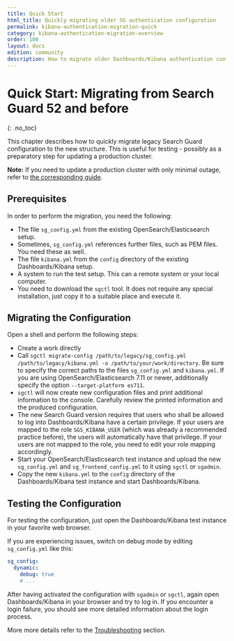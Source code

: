 ```yaml
---
title: Quick Start
html_title: Quickly migrating older SG authentication configuration
permalink: kibana-authentication-migration-quick
category: kibana-authentication-migration-overview
order: 100
layout: docs
edition: community
description: How to migrate older Dashboards/Kibana authentication configurations to sg_frontend_config.yml
---
```

<!---
Copyright 2020 floragunn GmbH
-->

# Quick Start: Migrating from Search Guard 52 and before
{: .no_toc}

This chapter describes how to quickly migrate legacy Search Guard configuration to the new structure. This is useful for testing - possibly as a preparatory step for updating a production cluster.

**Note:** If you need to update a production cluster with only minimal outage, refer to [the corresponding guide](kibana_authentication_52migration_production.md).

## Prerequisites

In order to perform the migration, you need the following:

- The file `sg_config.yml` from the existing OpenSearch/Elasticsearch setup.
- Sometimes, `sg_config.yml` references further files, such as PEM files. You need these as well.
- The file `kibana.yml` from the `config` directory of the existing Dashboards/Kibana setup.
- A system to run the test setup. This can a remote system or your local computer. 
- You need to download the `sgctl` tool. It does not require any special installation, just copy it to a suitable place and execute it.

## Migrating the Configuration

Open a shell and perform the following steps:

- Create a work directly 
- Call `sgctl migrate-config /path/to/legacy/sg_config.yml /path/to/legacy/kibana.yml -o /path/to/your/work/directory`. Be sure to specify the correct paths to the files `sg_config.yml` and `kibana.yml`. If you are using OpenSearch/Elasticsearch 7.11 or newer, additionally specify the option `--target-platform es711`.
- `sgctl` will now create new configuration files and print additional information to the console. Carefully review the printed information and the produced configuration.
- The new Search Guard version requires that users who shall be allowed to log into Dashboards/Kibana have a certain privilege. If your users are mapped to the role `SGS_KIBANA_USER` (which was already a recommended practice before), the users will automatically have that privilege. If your users are not mapped to the role, you need to edit your role mapping accordingly.
- Start your OpenSearch/Elasticsearch test instance and upload the new `sg_config.yml` and `sg_frontend_config.yml` to it using `sgctl` or `sgadmin`. 
- Copy the new `kibana.yml` to the `config` directory of the Dashboards/Kibana test instance and start Dashboards/Kibana.

## Testing the Configuration

For testing the configuration, just open the Dashboards/Kibana test instance in your favorite web browser. 

If you are experiencing issues, switch on debug mode by editing `sg_config.yml` like this:

```yaml
sg_config:
  dynamic:
    debug: true
    # ...
```

After having activated the configuration with `sgadmin` or `sgctl`, again open Dashboards/Kibana in your browser and try to log in. If you encounter a login failure, you should see more detailed information about the login process. 

More more details refer to the [Troubleshooting](kibana_authentication_troubleshooting.md) section.

